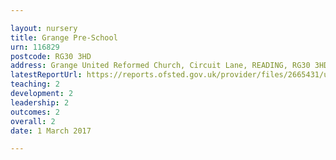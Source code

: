 ```yaml
---

layout: nursery
title: Grange Pre-School
urn: 116829
postcode: RG30 3HD
address: Grange United Reformed Church, Circuit Lane, READING, RG30 3HD
latestReportUrl: https://reports.ofsted.gov.uk/provider/files/2665431/urn/116829.pdf
teaching: 2
development: 2
leadership: 2
outcomes: 2
overall: 2
date: 1 March 2017

---
```

